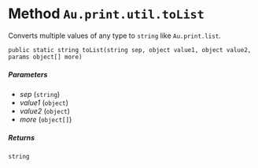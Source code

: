 # Method `Au.print.util.toList`

Converts multiple values of any type to `string` like `Au.print.list`.

```
public static string toList(string sep, object value1, object value2, params object[] more)
```

##### Parameters

- *sep*  (`string`)
- *value1*  (`object`)
- *value2*  (`object`)
- *more*  (`object[]`)

##### Returns

`string`